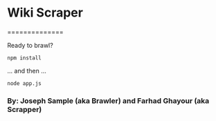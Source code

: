 # Wiki Scraper
==============

Ready to brawl?

```
npm install
```

... and then ...

```
node app.js
```

### By: Joseph Sample (aka Brawler) and Farhad Ghayour (aka Scrapper)

